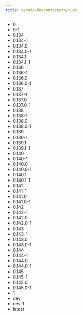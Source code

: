 ```yaml
---
title: vscode/devcontainers/rust
---
```

- 0
- 0-1
- 0.134
- 0.134-1
- 0.134.0
- 0.134.0-1
- 0.134.1
- 0.134.1-1
- 0.136
- 0.136-1
- 0.136.0
- 0.136.0-1
- 0.137
- 0.137-1
- 0.137.0
- 0.137.0-1
- 0.138
- 0.138-1
- 0.138.0
- 0.138.0-1
- 0.139
- 0.139-1
- 0.139.1
- 0.139.1-1
- 0.140
- 0.140-1
- 0.140.0
- 0.140.0-1
- 0.140.1
- 0.140.1-1
- 0.141
- 0.141-1
- 0.141.0
- 0.141.0-1
- 0.142
- 0.142-1
- 0.142.0
- 0.142.0-1
- 0.143
- 0.143-1
- 0.143.0
- 0.143.0-1
- 0.144
- 0.144-1
- 0.144.0
- 0.144.0-1
- 0.145
- 0.145-1
- 0.145.0
- 0.145.0-1
- 1
- dev
- dev-1
- latest

